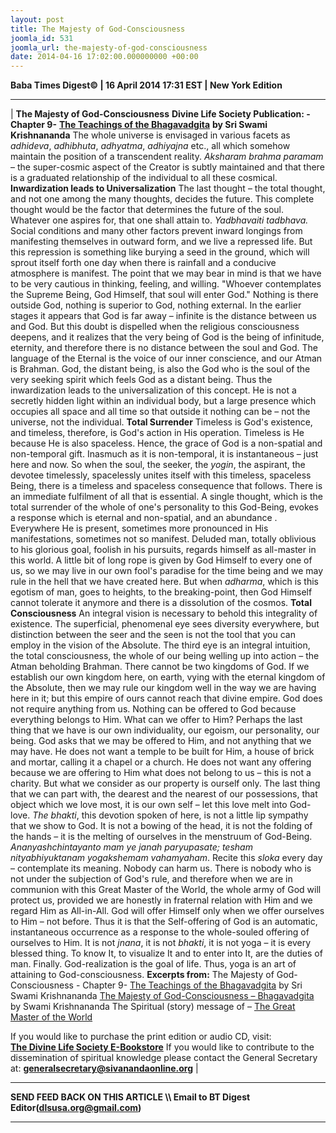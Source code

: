 ```yaml
---
layout: post
title: The Majesty of God-Consciousness
joomla_id: 531
joomla_url: the-majesty-of-god-consciousness
date: 2014-04-16 17:02:00.000000000 +00:00
---
```

**Baba Times Digest© | 16 April 2014 17:31 EST | New York Edition**
* * *
|
**The Majesty of God-Consciousness**
**Divine Life Society Publication: -Chapter 9-** [**The Teachings of the Bhagavadgita**](http://www.swami-krishnananda.org/bhagavad/bhagavad_09.html) **by Sri Swami Krishnananda**
The whole universe is envisaged in various facets as _adhideva_, _adhibhuta_, _adhyatma_, _adhiyajna_ etc., all which somehow maintain the position of a transcendent reality. _Aksharam brahma paramam_ – the super-cosmic aspect of the Creator is subtly maintained and that there is a graduated relationship of the individual to all these cosmical.
**Inwardization leads to Universalization**
The last thought – the total thought, and not one among the many thoughts, decides the future. This complete thought would be the factor that determines the future of the soul. Whatever one aspires for, that one shall attain to. _Yadbhavaiti tadbhava._ Social conditions and many other factors prevent inward longings from manifesting themselves in outward form, and we live a repressed life. But this repression is something like burying a seed in the ground, which will sprout itself forth one day when there is rainfall and a conducive atmosphere is manifest.
The point that we may bear in mind is that we have to be very cautious in thinking, feeling, and willing. "Whoever contemplates the Supreme Being, God Himself, that soul will enter God."
Nothing is there outside God, nothing is superior to God, nothing external. In the earlier stages it appears that God is far away – infinite is the distance between us and God. But this doubt is dispelled when the religious consciousness deepens, and it realizes that the very being of God is the being of infinitude, eternity, and therefore there is no distance between the soul and God. The language of the Eternal is the voice of our inner conscience, and our Atman is Brahman.
God, the distant being, is also the God who is the soul of the very seeking spirit which feels God as a distant being. Thus the inwardization leads to the universalization of this concept. He is not a secretly hidden light within an individual body, but a large presence which occupies all space and all time so that outside it nothing can be – not the universe, not the individual.
**Total Surrender**
Timeless is God's existence, and timeless, therefore, is God's action in His operation. Timeless is He because He is also spaceless. Hence, the grace of God is a non-spatial and non-temporal gift. Inasmuch as it is non-temporal, it is instantaneous – just here and now. So when the soul, the seeker, the _yogin_, the aspirant, the devotee timelessly, spacelessly unites itself with this timeless, spaceless Being, there is a timeless and spaceless consequence that follows. There is an immediate fulfilment of all that is essential. A single thought, which is the total surrender of the whole of one's personality to this God-Being, evokes a response which is eternal and non-spatial, and an abundance .
Everywhere He is present, sometimes more pronounced in His manifestations, sometimes not so manifest. Deluded man, totally oblivious to his glorious goal, foolish in his pursuits, regards himself as all-master in this world. A little bit of long rope is given by God Himself to every one of us, so we may live in our own fool's paradise for the time being and we may rule in the hell that we have created here. But when _adharma_, which is this egotism of man, goes to heights, to the breaking-point, then God Himself cannot tolerate it anymore and there is a dissolution of the cosmos.
**Total Consciousness**
An integral vision is necessary to behold this integrality of existence. The superficial, phenomenal eye sees diversity everywhere, but distinction between the seer and the seen is not the tool that you can employ in the vision of the Absolute. The third eye is an integral intuition, the total consciousness, the whole of our being welling up into action – the Atman beholding Brahman.
There cannot be two kingdoms of God. If we establish our own kingdom here, on earth, vying with the eternal kingdom of the Absolute, then we may rule our kingdom well in the way we are having here in it; but this empire of ours cannot reach that divine empire.
God does not require anything from us. Nothing can be offered to God because everything belongs to Him. What can we offer to Him? Perhaps the last thing that we have is our own individuality, our egoism, our personality, our being. God asks that we may be offered to Him, and not anything that we may have. He does not want a temple to be built for Him, a house of brick and mortar, calling it a chapel or a church. He does not want any offering because we are offering to Him what does not belong to us – this is not a charity. But what we consider as our property is ourself only. The last thing that we can part with, the dearest and the nearest of our possessions, that object which we love most, it is our own self – let this love melt into God-love.
_The_ _bhakti_, this devotion spoken of here, is not a little lip sympathy that we show to God. It is not a bowing of the head, it is not the folding of the hands – it is the melting of ourselves in the menstruum of God-Being.
_Ananyashchintayanto mam ye janah paryupasate;_
_tesham nityabhiyuktanam yogakshemam vahamyaham_.
Recite this _sloka_ every day – contemplate its meaning. Nobody can harm us. There is nobody who is not under the subjection of God's rule, and therefore when we are in communion with this Great Master of the World, the whole army of God will protect us, provided we are honestly in fraternal relation with Him and we regard Him as All-in-All. God will offer Himself only when we offer ourselves to Him – not before. Thus it is that the Self-offering of God is an automatic, instantaneous occurrence as a response to the whole-souled offering of ourselves to Him. It is not _jnana_, it is not _bhakti_, it is not yoga – it is every blessed thing. To know It, to visualize It and to enter into It, are the duties of man. Finally. God-realization is the goal of life. Thus, yoga is an art of attaining to God-consciousness.
**Excerpts from:**
The Majesty of God-Consciousness - Chapter 9- [The Teachings of the Bhagavadgita](http://www.swami-krishnananda.org/bhagavad/bhagavad_09.html) by Sri Swami Krishnananda
[The Majesty of God-Consciousness – Bhagavadgita](http://www.swami-krishnananda.org/bhagavad/bhagavad_09a.html) by Swami Krishnananda
The Spiritual (story) message of – [The Great Master of the World](http://dlsusa.blogspot.com/2013/07/july-162013-spiritual-story-message-for.html)
  
If you would like to purchase the print edition or audio CD, visit:   
 [**The Divine Life Society E-Bookstore**](http://www.dlshq.org/cgi-bin/store/commerce.cgi?category=krishnananda&cart_id=1394930528.401)
If you would like to contribute to the dissemination of spiritual knowledge please contact the General Secretary at:
**[generalsecretary@sivanandaonline.org](mailto:generalsecretary@sivanandaonline.org)**
 |
* * *
**SEND FEED BACK ON THIS ARTICLE \\\ Email to BT Digest Editor[](mailto:dlsusa.org@gmail.com?subject=DLS%20Posts)(dlsusa.org@gmail.com)**
* * *
  
